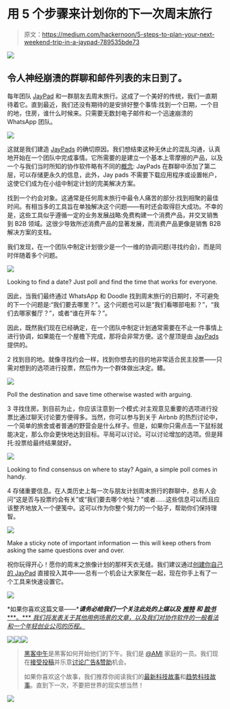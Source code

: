 # 用 5 个步骤来计划你的下一次周末旅行

> 原文：<https://medium.com/hackernoon/5-steps-to-plan-your-next-weekend-trip-in-a-jaypad-789535bde73>

![](img/43d48bd6bd89cfdf7aadb128cdf8ca0f.png)

## 令人神经崩溃的群聊和邮件列表的末日到了。

每年团队 [JayPad](https://jaypad.de/) 和一群朋友去周末旅行。这成了一个美好的传统，我们一直期待着它。直到最近，我们还没有期待的是安排好整个事情:找到一个日期，一个目的地，住房，谁什么时候来。只需要无数封电子邮件和一个迅速崩溃的 WhatsApp 团队。

![](img/decdb688dc55df915c28690093fead92.png)

这就是我们建造 [JayPads](https://jaypad.de/) 的确切原因。我们想结束这种无休止的混乱沟通，认真地开始在一个团队中完成事情。它所需要的是建立一个基本上零摩擦的产品，以及一个与我们当时所知的协作软件略有不同的[概念](https://hackernoon.com/how-jaypads-help-us-build-jaypads-c66c07c6c3ae#.pcj42aavu): JayPads 在群聊中添加了第二层，可以存储更永久的信息，此外，Jay pads 不需要下载应用程序或设置帐户，这使它们成为在小组中制定计划的完美解决方案。

找到一个约会对象。这通常是任何周末旅行中最令人痛苦的部分:找到相聚的最佳时间。有相当多的工具旨在单独解决这个问题——有时还会取得巨大成功。不幸的是，这些工具似乎遵循一定的业务发展战略:免费构建一个消费产品，并交叉销售到 B2B 领域。这很少导致所述消费产品的显著发展，而消费产品更像是销售 B2B 解决方案的支柱。

我们发现，在一个团队中制定计划很少是一个一维的协调问题(寻找约会)，而是同时伴随着多个问题。

![](img/d30145d7fff773b2b11e6fdf3131f1cf.png)

Looking to find a date? Just poll and find the time that works for everyone.

因此，当我们最终通过 WhatsApp 和 Doodle 找到周末旅行的日期时，不可避免的下一个问题是:“我们要去哪里？”。这个问题也可以是“我们看哪部电影？”，“我们去哪家餐厅？”，或者“谁在开车？”。

因此，既然我们现在已经确定，在一个团队中制定计划通常需要在不止一件事情上进行协调，如果能在一个屋檐下完成，那将会非常方便。这个屋顶是由 [JayPads](https://jaypad.de/) 提供的。

2 找到目的地。就像寻找约会一样，找到你想去的目的地非常适合民主投票——只需对想到的选项进行投票，然后作为一个群体做出决定。鳍。

![](img/e6b9833016898d69ba31e0d8f6fad8fb.png)

Poll the destination and save time otherwise wasted with arguing.

3 寻找住房。到目前为止，你应该注意到一个模式:对主观意见重要的选项进行投票比通过聊天讨论要方便得多。当然，你可以参与到关于 Airbnb 的热烈讨论中，一个简单的旅舍或者普通的野营会是什么样子。但是，如果你只需点击一下鼠标就能决定，那么你会更快地达到目标。平局可以讨论。可以讨论增加的选项。但是拜托:投票给最终结果就好。

![](img/da0e9d4df7bb298f7a1efc5d19210acc.png)

Looking to find consensus on where to stay? Again, a simple poll comes in handy.

4 存储重要信息。在人类历史上每一次与朋友计划周末旅行的群聊中，总有人会问“这是否与投票约会有关”或“我们要去哪个地址？”或者……这些信息可以而且应该整齐地放入一个便笺中。这可以作为你整个努力的一个贴子，帮助你们保持理智。

![](img/d63059f31726903e78cc49257bc5cab4.png)

Make a sticky note of important information — this will keep others from asking the same questions over and over.

祝你玩得开心！愿你的周末之旅像计划的那样天衣无缝。我们建议通过[创建你自己的 JayPad](https://jaypad.de/besukaflwxumjdvy#) 直接投入其中——总有一个机会让大家聚在一起，现在你手上有了一个工具来快速设置它。

![](img/01bb6ac722d6bf1346457a5b89de1870.png)

*如果你喜欢这篇文章——****请务必给我们一个关注此处的上媒以及*** [***推特***](https://twitter.com/TalkAboutJack) ***和*** [***脸书******。*** *我们将发表关于其他用例场景的文章，以及我们对协作软件的一般看法和一个年轻创业公司的历程。*](https://www.facebook.com/talkaboutjack)

[![](img/50ef4044ecd4e250b5d50f368b775d38.png)](http://bit.ly/HackernoonFB)[![](img/979d9a46439d5aebbdcdca574e21dc81.png)](https://goo.gl/k7XYbx)[![](img/2930ba6bd2c12218fdbbf7e02c8746ff.png)](https://goo.gl/4ofytp)

> [黑客中午](http://bit.ly/Hackernoon)是黑客如何开始他们的下午。我们是 [@AMI](http://bit.ly/atAMIatAMI) 家庭的一员。我们现在[接受投稿](http://bit.ly/hackernoonsubmission)并乐意[讨论广告&赞助](mailto:partners@amipublications.com)机会。
> 
> 如果你喜欢这个故事，我们推荐你阅读我们的[最新科技故事](http://bit.ly/hackernoonlatestt)和[趋势科技故事](https://hackernoon.com/trending)。直到下一次，不要把世界的现实想当然！

![](img/be0ca55ba73a573dce11effb2ee80d56.png)